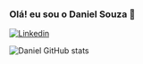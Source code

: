 ### Olá! eu sou o Daniel Souza 👋

[![Linkedin](	https://img.shields.io/badge/LinkedIn-0077B5?style=for-the-badge&logo=linkedin&logoColor=white)](https://www.linkedin.com/in/daniel-souza-9b14b0222/)

![Daniel GitHub stats](https://github-readme-stats.vercel.app/api?username=DanielSouzzz&show_icons=true&theme=radical)
